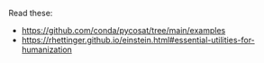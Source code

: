 Read these:

* https://github.com/conda/pycosat/tree/main/examples
* https://rhettinger.github.io/einstein.html#essential-utilities-for-humanization
